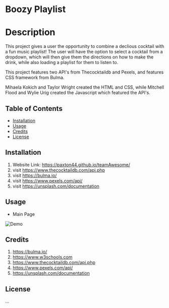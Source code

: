 # Boozy Playlist

# Description

This project gives a user the opportunity to combine a declious cocktail with a fun music playlist! The user will have the option to select a cocktail from a dropdown, which will then give them the directions on how to make the drink, while also loading a playlist for them to listen to. 

This project features two API's from Thecocktaildb and Pexels, and features CSS framework from Bulma. 

Mihaela Kokich and Taylor Wright created the HTML and CSS, while Mitchell Flood and Wylie Urig created the Javascript which featured the API's. 



## Table of Contents
 * [Installation](#Installation) 
 * [Usage](#Usage)
 * [Credits](#Credits)
 * [License](#License)

## Installation

1. Website Link: https://paxton44.github.io/teamAwesome/
2. visit https://www.thecocktaildb.com/api.php
3. visit https://bulma.io/
4. visit https://www.pexels.com/api/ 
5. visit https://unsplash.com/documentation


## Usage
*  Main Page

![Demo](https://user-images.githubusercontent.com/74884495/107984884-2f9c3800-6f86-11eb-9d94-0f4ed2c87efd.gif)


## Credits
1. https://bulma.io/
2. https://www.w3schools.com
3. https://www.thecocktaildb.com/api.php
4. https://www.pexels.com/api/ 
5. https://unsplash.com/documentation

## License
...
